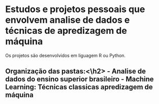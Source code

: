 # Estudos e projetos pessoais que envolvem analise de dados e técnicas de apredizagem de máquina 
Os projetos são desenvolvidos em liguagem R ou Python.

<h2>Organização das pastas:<\h2>
- Analise de dados do ensino superior brasileiro 
- Machine Learning: Técnicas classicas apredizagem de máquina 

